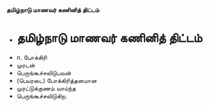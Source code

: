**தமிழ்நாடு மாணவர் கணினித் திட்டம்**
- # தமிழ்நாடு மாணவர் கணினித் திட்டம்
- n. போக்கிரி
- முரடன்
- பெருங்கூச்சலிடுபவன்
- (பெயரடை) போக்கிரித்தனமான
- முரட்டுக்குணம் வாய்ந்த
- பெருங்கூச்சலிடுகிற.


